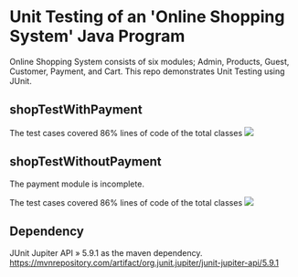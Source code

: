 # Unit Testing of an 'Online Shopping System' Java Program
Online Shopping System consists of six modules; Admin, Products, Guest, Customer, Payment, and Cart.
This repo demonstrates Unit Testing using JUnit.
## shopTestWithPayment
The test cases covered 86% lines of code of the total classes
![](../shopTestWithPayment.png)
## shopTestWithoutPayment
The payment module is incomplete.

The test cases covered 86% lines of code of the total classes
![](../shopTestWithoutPayment.png)
## Dependency
JUnit Jupiter API » 5.9.1 as the maven dependency.
https://mvnrepository.com/artifact/org.junit.jupiter/junit-jupiter-api/5.9.1
